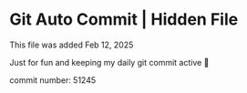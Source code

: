 # Git Auto Commit | Hidden File

This file was added Feb 12, 2025

Just for fun and keeping my daily git commit active 🤪

commit number: 51245
